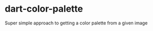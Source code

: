 dart-color-palette
==================

Super simple approach to getting a color palette from a given image

